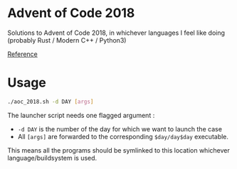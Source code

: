 # Advent of Code 2018
Solutions to Advent of Code 2018, in whichever languages I feel like doing (probably Rust / Modern C++ / Python3)

[Reference](https://adventofcode.com)

# Usage

```sh
./aoc_2018.sh -d DAY [args]
```

The launcher script needs one flagged argument :

- `-d DAY` is the number of the day for which we want to launch the case
- All `[args]` are forwarded to the corresponding `$day/day$day` executable.

This means all the programs should be symlinked to this location whichever
language/buildsystem is used.
